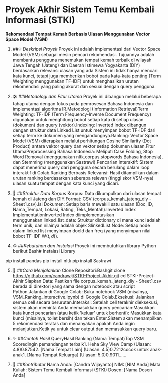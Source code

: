 # Proyek Akhir Sistem Temu Kembali Informasi (STKI)
**Rekomendasi Tempat Kemah Berbasis Ulasan Menggunakan Vector Space Model (VSM)**

1. ##💡 *Deskripsi Proyek*
Proyek ini adalah implementasi dari Vector Space Model (VSM) sebagai mesin pencari rekomendasi. Tujuannya adalah membantu pengguna menemukan tempat kemah terbaik di wilayah Jawa Tengah (Jateng) dan Daerah Istimewa Yogyakarta (DIY) berdasarkan relevansi ulasan yang ada.Sistem ini tidak hanya mencari kata kunci, tetapi juga memberikan bobot pada kata-kata penting (Term Weighting menggunakan TF-IDF) untuk menghasilkan urutan rekomendasi yang paling akurat dan sesuai dengan query pengguna.

2. 🛠️ ##*Metodologi dan Fitur Utama*
Proyek ini dibangun melalui beberapa tahap utama dengan fokus pada pemrosesan Bahasa Indonesia dan implementasi algoritma IR.Metodologi (Information Retrieval)Term Weighting: TF-IDF (Term Frequency-Inverse Document Frequency) digunakan untuk menghitung bobot setiap kata di setiap ulasan (dokumen) dan query (vektor).Indexing: Inverted Index dibangun dengan struktur data Linked List untuk menyimpan bobot TF-IDF dari setiap term ke dokumen yang mengandungnya.Ranking: Vector Space Model (VSM) diterapkan melalui perhitungan Cosine Similarity (Dot Product) antara vektor query dan vektor setiap dokumen ulasan.Fitur UtamaPreprocessing Bahasa Indonesia: Meliputi Case Folding, Stop Word Removal (menggunakan nltk.corpus.stopwords Bahasa Indonesia), dan Stemming (menggunakan Sastrawi).Pencarian Interaktif: Sistem dapat menerima query dari pengguna secara berulang dalam loop interaktif di Colab.Ranking Berbasis Relevansi: Hasil ditampilkan dalam urutan ranking berdasarkan seberapa relevan (tinggi skor VSM-nya) ulasan suatu tempat dengan kata kunci yang dicari.

3. 📁 ##*Struktur Data Korpus*
Korpus: Data dikumpulkan dari ulasan tempat kemah di Jateng dan DIY.Format: CSV (corpus_kemah_jateng_diy - Sheet1.csv).Isi Dokumen: Setiap baris mewakili satu ulasan (Doc_ID, Nama_Tempat, Lokasi, Rating, Teks_Mentah).Inverted Index ImplementationInverted Index diimplementasikan menggunakan:linked_list_data: Struktur dictionary di mana kunci adalah term unik, dan nilainya adalah objek SlinkedList.Node: Setiap node dalam linked list menyimpan docId dan freq (yang menyimpan nilai bobot TF-IDF $\text{W}(t, d)$).

4. ⚙️ ##*Kebutuhan dan Instalasi*
Proyek ini membutuhkan library Python berikut:Bash# Instalasi Library

pip install pandas
pip install nltk
pip install Sastrawi
 
5. 🚀 ##*Cara Menjalankan*
Clone Repositori:Bashgit clone https://github.com/candrawij/STKI-Project-Akhir.git
cd STKI-Project-Akhir
Siapkan Data: Pastikan file corpus_kemah_jateng_diy - Sheet1.csv berada di direktori yang sama dengan notebook atau script Python.Jalankan di Google Colab: Buka notebook VSM (misalnya, VSM_Ranking_Interactive.ipynb) di Google Colab.Eksekusi: Jalankan semua cell secara berurutan.Interaksi: Setelah cell terakhir dieksekusi, sistem akan meminta Anda memasukkan query pencarian:Masukkan kata kunci pencarian (atau ketik 'keluar' untuk berhenti):
Masukkan kata kunci (misalnya, toilet bersih) dan tekan Enter.Sistem akan menampilkan 5 rekomendasi teratas dan menanyakan apakah Anda ingin melanjutkan.Ketik ya untuk clear output dan memasukkan query baru.

6. ✨ ##*Contoh Hasil*
QueryHasil Ranking (Nama Tempat)Top VSM Scoredingin pemandangan terbaik1. Heha Sky View Camp (Ulasan: 4.8)0.87542. [Nama Tempat Lain] (Ulasan: 4.5)0.7212cocok untuk anak-anak1. [Nama Tempat Keluarga] (Ulasan: 5.0)0.9011......

7. 👤 ##*Kontributor*
Nama Anda: [Candra Wijayanto] NIM: [NIM Anda] Mata Kuliah: Sistem Temu Kembali Informasi (STKI) Dosen: [Nama Dosen Anda]
